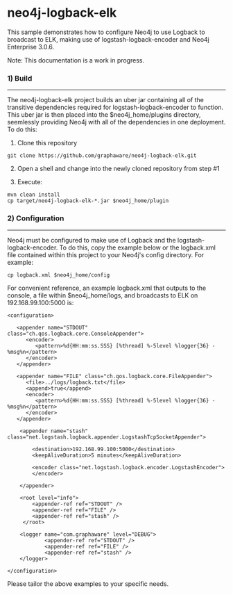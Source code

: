 neo4j-logback-elk
=====================

This sample demonstrates how to configure Neo4j to use Logback to broadcast to ELK, making use of logstash-logback-encoder and Neo4j Enterprise 3.0.6.

Note: This documentation is a work in progress.

### 1) Build
--------------------

The neo4j-logback-elk project builds an uber jar containing all of the transitive dependencies required for logstash-logback-encoder to function. This uber jar is then placed into the $neo4j_home/plugins directory, seemlessly providing Neo4j with all of the dependencies in one deployment. To do this:

1) Clone this repository
```
git clone https://github.com/graphaware/neo4j-logback-elk.git
```

2) Open a shell and change into the newly cloned repository from step #1

3) Execute: 
```
mvn clean install
cp target/neo4j-logback-elk-*.jar $neo4j_home/plugin
```

### 2) Configuration
--------------------

Neo4j must be configured to make use of Logback and the logstash-logback-encoder. To do this, copy the example below or the logback.xml file contained within this project to your Neo4j's config directory. For example:
```
cp logback.xml $neo4j_home/config
```

For convenient reference, an example logback.xml that outputs to the console, a file within $neo4j_home/logs, and broadcasts to ELK on 192.168.99.100:5000 is:
```
<configuration>

   <appender name="STDOUT" class="ch.qos.logback.core.ConsoleAppender">
      <encoder>
         <pattern>%d{HH:mm:ss.SSS} [%thread] %-5level %logger{36} - %msg%n</pattern>		
      </encoder>      
   </appender>

   <appender name="FILE" class="ch.qos.logback.core.FileAppender">
      <file>../logs/logback.txt</file>
      <append>true</append>
      <encoder>
         <pattern>%d{HH:mm:ss.SSS} [%thread] %-5level %logger{36} - %msg%n</pattern>
      </encoder>
   </appender>

	<appender name="stash" class="net.logstash.logback.appender.LogstashTcpSocketAppender">
	
	    <destination>192.168.99.100:5000</destination>
		<keepAliveDuration>5 minutes</keepAliveDuration>

	    <encoder class="net.logstash.logback.encoder.LogstashEncoder">
	    </encoder>

	</appender>

	<root level="info">		
		<appender-ref ref="STDOUT" />
		<appender-ref ref="FILE" />
		<appender-ref ref="stash" />
	 </root>

	<logger name="com.graphaware" level="DEBUG">
	        <appender-ref ref="STDOUT" />
	        <appender-ref ref="FILE" />
	        <appender-ref ref="stash" />
	</logger>

</configuration>
```

Please tailor the above examples to your specific needs. 